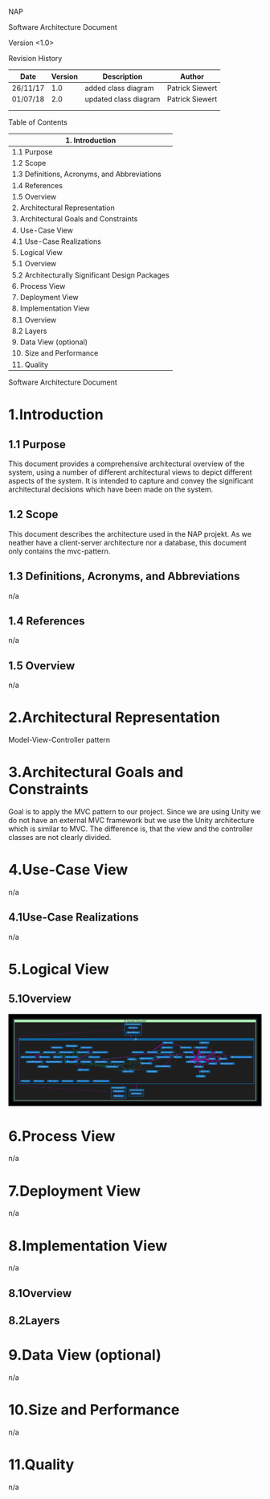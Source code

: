 

NAP

Software Architecture Document

Version &lt;1.0&gt;

Revision History

| Date | Version | Description | Author |
| --- | --- | --- | --- |
| 26/11/17 | 1.0 | added class diagram | Patrick Siewert |
| 01/07/18 | 2.0 | updated class diagram | Patrick Siewert |
|   |   |   |   |
|   |   |   |   |

Table of Contents

| 1.        Introduction        |
| --- |
| 1.1        Purpose        |
| 1.2        Scope        |
| 1.3        Definitions, Acronyms, and Abbreviations        |
| 1.4        References        |
| 1.5        Overview        |
| 2.        Architectural Representation        |
| 3.        Architectural Goals and Constraints        |
| 4.        Use-Case View        |
| 4.1        Use-Case Realizations        |
| 5.        Logical View        |
| 5.1        Overview        |
| 5.2        Architecturally Significant Design Packages        |
| 6.        Process View        |
| 7.        Deployment View        |
| 8.        Implementation View        |
| 8.1        Overview        |
| 8.2        Layers        |
| 9.        Data View (optional)        |
| 10.        Size and Performance        |
| 11.        Quality        |

Software Architecture Document

# 1.Introduction

## 1.1 Purpose

This document provides a comprehensive architectural overview of the system, using a number of different architectural views to depict different aspects of the system. It is intended to capture and convey the significant architectural decisions which have been made on the system.

## 1.2 Scope

This document describes the architecture used in the NAP projekt. As we neather have a client-server architecture nor a database, this document only contains the mvc-pattern.

## 1.3 Definitions, Acronyms, and Abbreviations

n/a

## 1.4 References

n/a

## 1.5 Overview

n/a

# 2.Architectural Representation

Model-View-Controller pattern

# 3.Architectural Goals and Constraints

Goal is to apply the MVC pattern to our project. Since we are using Unity we do not have an external MVC framework but we use the Unity architecture which is similar to MVC. The difference is, that the view and the controller classes are not clearly divided.

# 4.Use-Case View

n/a

## 4.1Use-Case Realizations

n/a

# 5.Logical View

## 5.1Overview

<img src="https://github.com/AdrianSchneble/nap/blob/master/documentation/patterns/class_diagram_factory_pattern.png">

# 6.Process View

n/a

# 7.Deployment View

n/a

# 8.Implementation View

n/a

## 8.1Overview

## 8.2Layers

# 9.Data View (optional)

n/a

# 10.Size and Performance

n/a

# 11.Quality

n/a
